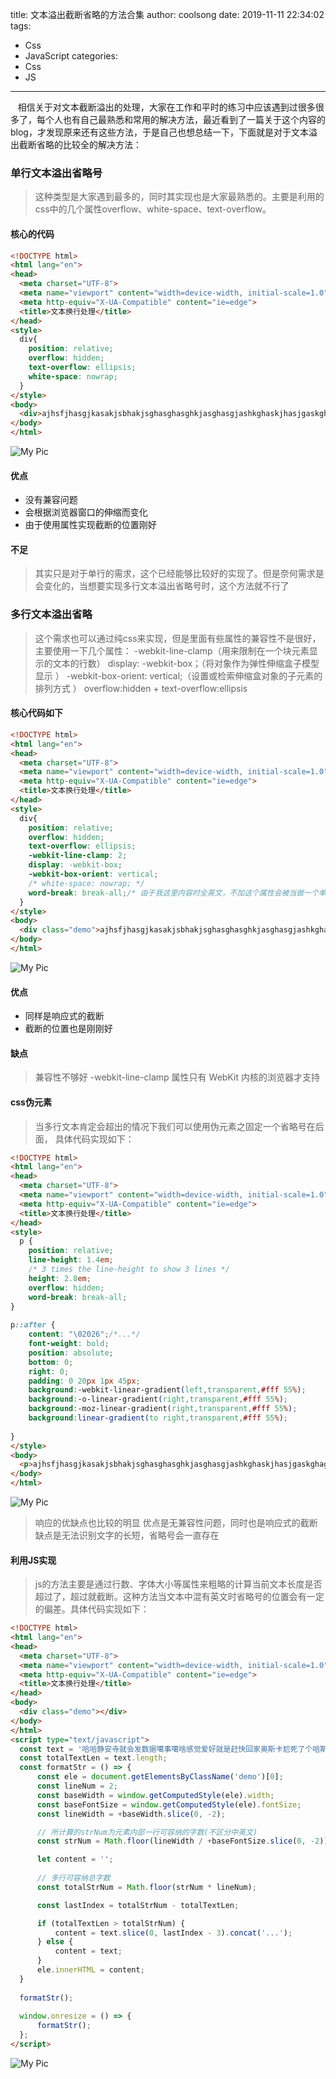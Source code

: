 title: 文本溢出截断省略的方法合集
author: coolsong
date: 2019-11-11 22:34:02
tags:
  - Css
  - JavaScript
categories:
  - Css
  - JS
---
&nbsp;&nbsp;&nbsp;相信关于对文本截断溢出的处理，大家在工作和平时的练习中应该遇到过很多很多了，每个人也有自己最熟悉和常用的解决方法，最近看到了一篇关于这个内容的blog，才发现原来还有这些方法，于是自己也想总结一下，下面就是对于文本溢出截断省略的比较全的解决方法：
<!--more-->
### 单行文本溢出省略号
>这种类型是大家遇到最多的，同时其实现也是大家最熟悉的。主要是利用的css中的几个属性overflow、white-space、text-overflow。

#### 核心的代码

```HTML
<!DOCTYPE html>
<html lang="en">
<head>
  <meta charset="UTF-8">
  <meta name="viewport" content="width=device-width, initial-scale=1.0">
  <meta http-equiv="X-UA-Compatible" content="ie=edge">
  <title>文本换行处理</title>
</head>
<style>
  div{
    position: relative;
    overflow: hidden;
    text-overflow: ellipsis;
    white-space: nowrap;
  }
</style>
<body>
  <div>ajhsfjhasgjkasakjsbhakjsghasghasghkjasghasgjashkghaskjhasjgaskghaghashgaslkghasglhkasjhgakshlgajskghkjashgjasghasjhgsahlgashglasghashagh</div>
</body>
</html>
```
![My Pic](/images/break1.gif)

#### 优点

* 没有兼容问题
* 会根据浏览器窗口的伸缩而变化
* 由于使用属性实现截断的位置刚好

#### 不足
>其实只是对于单行的需求，这个已经能够比较好的实现了。但是奈何需求是会变化的，当想要实现多行文本溢出省略号时，这个方法就不行了

### 多行文本溢出省略
>这个需求也可以通过纯css来实现，但是里面有些属性的兼容性不是很好，主要使用一下几个属性：
>-webkit-line-clamp（用来限制在一个块元素显示的文本的行数）
>display: -webkit-box；（将对象作为弹性伸缩盒子模型显示 ）
>-webkit-box-orient: vertical;（设置或检索伸缩盒对象的子元素的排列方式 ）
>overflow:hidden + text-overflow:ellipsis

#### 核心代码如下
```HTML
<!DOCTYPE html>
<html lang="en">
<head>
  <meta charset="UTF-8">
  <meta name="viewport" content="width=device-width, initial-scale=1.0">
  <meta http-equiv="X-UA-Compatible" content="ie=edge">
  <title>文本换行处理</title>
</head>
<style>
  div{
    position: relative;
    overflow: hidden;
    text-overflow: ellipsis;
    -webkit-line-clamp: 2;
    display: -webkit-box;
    -webkit-box-orient: vertical;
    /* white-space: nowrap; */
    word-break: break-all;/* 由于我这里内容时全英文，不加这个属性会被当做一个单词 就不会换行了 */
  }
</style>
<body>
  <div class="demo">ajhsfjhasgjkasakjsbhakjsghasghasghkjasghasgjashkghaskjhasjgaskghaghashgaslkghasglhkasjhgakshlgajskghkjashgjasghasjhgsahlgashglasghashagh</div>
</body>
</html>
```
![My Pic](/images/break2.gif)

#### 优点

* 同样是响应式的截断
* 截断的位置也是刚刚好

#### 缺点
>兼容性不够好 
>-webkit-line-clamp 属性只有 WebKit 内核的浏览器才支持

#### css伪元素
>当多行文本肯定会超出的情况下我们可以使用伪元素之固定一个省略号在后面， 具体代码实现如下：

```HTML
<!DOCTYPE html>
<html lang="en">
<head>
  <meta charset="UTF-8">
  <meta name="viewport" content="width=device-width, initial-scale=1.0">
  <meta http-equiv="X-UA-Compatible" content="ie=edge">
  <title>文本换行处理</title>
</head>
<style>
  p {
    position: relative;
    line-height: 1.4em;
    /* 3 times the line-height to show 3 lines */
    height: 2.8em;
    overflow: hidden;
    word-break: break-all;
}
 
p::after {
    content: "\02026";/*...*/
    font-weight: bold;
    position: absolute;
    bottom: 0;
    right: 0;
    padding: 0 20px 1px 45px;
    background:-webkit-linear-gradient(left,transparent,#fff 55%);
    background:-o-linear-gradient(right,transparent,#fff 55%);
    background:-moz-linear-gradient(right,transparent,#fff 55%);
    background:linear-gradient(to right,transparent,#fff 55%);
 
}
</style>
<body>
  <p>ajhsfjhasgjkasakjsbhakjsghasghasghkjasghasgjashkghaskjhasjgaskghaghashgaslkghasglhkasjhgakshlgajskghkjashgjasghasjhgsahlgashglasghashagh</p>
</body>
</html>
```
![My Pic](/images/break3.gif)
>响应的优缺点也比较的明显
>优点是无兼容性问题，同时也是响应式的截断
>缺点是无法识别文字的长短，省略号会一直存在

#### 利用JS实现
>js的方法主要是通过行数、字体大小等属性来粗略的计算当前文本长度是否超过了，超过就截断。这种方法当文本中混有英文时省略号的位置会有一定的偏差。具体代码实现如下：

```HTML
<!DOCTYPE html>
<html lang="en">
<head>
  <meta charset="UTF-8">
  <meta name="viewport" content="width=device-width, initial-scale=1.0">
  <meta http-equiv="X-UA-Compatible" content="ie=edge">
  <title>文本换行处理</title>
</head>
<body>
  <div class="demo"></div>
</body>
</html>
<script type="text/javascript">
  const text = '哈哈静安寺就会发数据噶事噶啥感觉爱好就是赶快回家奥斯卡尬死了个哈斯阿双方均克航空哈撒给按时付款几哈上过课哈萨克阿拉山口噶啥时候几个哈杀手';
  const totalTextLen = text.length;
  const formatStr = () => {
      const ele = document.getElementsByClassName('demo')[0];
      const lineNum = 2;
      const baseWidth = window.getComputedStyle(ele).width;
      const baseFontSize = window.getComputedStyle(ele).fontSize;
      const lineWidth = +baseWidth.slice(0, -2);

      // 所计算的strNum为元素内部一行可容纳的字数(不区分中英文)
      const strNum = Math.floor(lineWidth / +baseFontSize.slice(0, -2));

      let content = '';
      
      // 多行可容纳总字数
      const totalStrNum = Math.floor(strNum * lineNum);

      const lastIndex = totalStrNum - totalTextLen;

      if (totalTextLen > totalStrNum) {
          content = text.slice(0, lastIndex - 3).concat('...');
      } else {
          content = text;
      }
      ele.innerHTML = content;
  }
  
  formatStr();
  
  window.onresize = () => {
      formatStr();
  };
</script>
```
![My Pic](/images/break4.gif)
